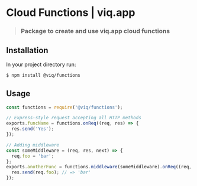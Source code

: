 # Cloud Functions | viq.app

> ### Package to create and use viq.app cloud functions

## Installation

In your project directory run:

```bash
$ npm install @viq/functions
```

## Usage

```javascript
const functions = require('@viq/functions');

// Express-style request accepting all HTTP methods
exports.funcName = functions.onReq((req, res) => {
  res.send('Yes');
});

// Adding middleware
const someMiddleware = (req, res, next) => {
  req.foo = 'bar';
};
exports.anotherFunc = functions.middleware(someMiddleware).onReq((req, res) => {
  res.send(req.foo); // => 'bar'
});
```
